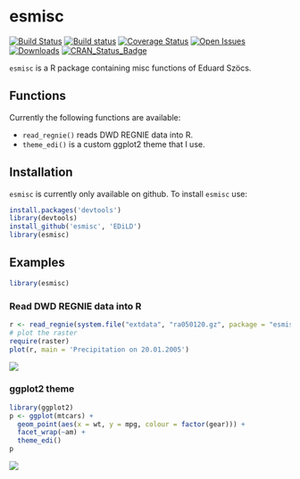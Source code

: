 esmisc
============
[![Build Status](https://travis-ci.org/EDiLD/esmisc.png)](https://travis-ci.org/EDiLD/esmisc)
[![Build status](https://ci.appveyor.com/api/projects/status/ju4fwso1luyanrn6?svg=true)](https://ci.appveyor.com/project/EDiLD/esmisc-98v1t)
[![Coverage Status](https://codecov.io/github/edild/esmisc/coverage.svg)](https://codecov.io/gh/EDiLD/esmisc)
[![Open Issues](https://img.shields.io/github/issues/edild/esmisc.svg)](https://github.com/edild/esmisc/issues)
[![Downloads](http://cranlogs.r-pkg.org/badges/esmisc)](http://cranlogs.r-pkg.org/badges/esmisc)
[![CRAN_Status_Badge](http://www.r-pkg.org/badges/version/esmisc)](http://cran.r-project.org/web/packages/esmisc)


`esmisc` is a R package containing misc functions of Eduard Szöcs.

## Functions
Currently the following functions are available:

  + `read_regnie()` reads DWD REGNIE data into R.
  + `theme_edi()` is a custom ggplot2 theme that I use.
    

    
## Installation
`esmisc` is currently only available on github. To install `esmisc` use:

```r
install.packages('devtools')
library(devtools)
install_github('esmisc', 'EDiLD')
library(esmisc)
```

## Examples

```r
library(esmisc)
```


### Read DWD REGNIE data into R


```r
r <- read_regnie(system.file("extdata", "ra050120.gz", package = "esmisc"))
# plot the raster
require(raster)
plot(r, main = 'Precipitation on 20.01.2005')
```

![](README_files/figure-html/read_regnie-1.png)<!-- -->

### ggplot2 theme


```r
library(ggplot2)
p <- ggplot(mtcars) + 
  geom_point(aes(x = wt, y = mpg, colour = factor(gear))) + 
  facet_wrap(~am) + 
  theme_edi()
p
```

![](README_files/figure-html/ggplot_themes-1.png)<!-- -->

